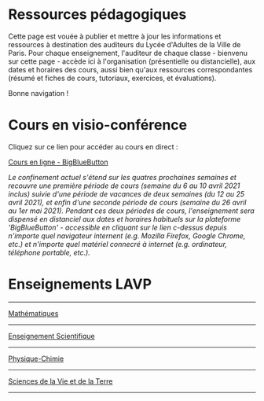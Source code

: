 # Ressources pédagogiques

Cette page est vouée à publier et mettre à jour les informations et ressources à destination des auditeurs du Lycée d'Adultes de la Ville de Paris. Pour chaque enseignement, l'auditeur de chaque classe - bienvenu sur cette page - accède ici à l'organisation (présentielle ou distancielle), aux dates et horaires des cours, aussi bien qu'aux ressources correspondantes (résumé et fiches de cours, tutoriaux, exercices, et évaluations). 


Bonne navigation ! 

# Cours en visio-conférence

Cliquez sur ce lien pour accéder au cours en direct : 

[Cours en ligne - BigBlueButton](https://demo.bigbluebutton.org/gl/tho-lsj-s1h-pf0)

*Le confinement actuel s'étend sur les quatres prochaines semaines et recouvre une première période de cours (semaine du 6 au 10 avril 2021 inclus) suivie d'une période de vacances de deux semaines (du 12 au 25 avril 2021), et enfin d'une seconde période de cours (semaine du 26 avril au 1er mai 2021). Pendant ces deux périodes de cours, l'enseignement sera dispensé en distanciel aux dates et horaires habituels sur la plateforme 'BigBlueButton' - accessible en cliquant sur le lien c-dessus depuis n'importe quel navigateur internent (e.g. Mozilla Firefox, Google Chrome, etc.) et n'importe quel matériel connecré à internet (e.g. ordinateur, téléphone portable, etc.).*

# Enseignements LAVP

---
[Mathématiques](/mathematics)


---
[Enseignement Scientifique](/es)


---
[Physique-Chimie](/pc)


---
[Sciences de la Vie et de la Terre](/svt)


---

